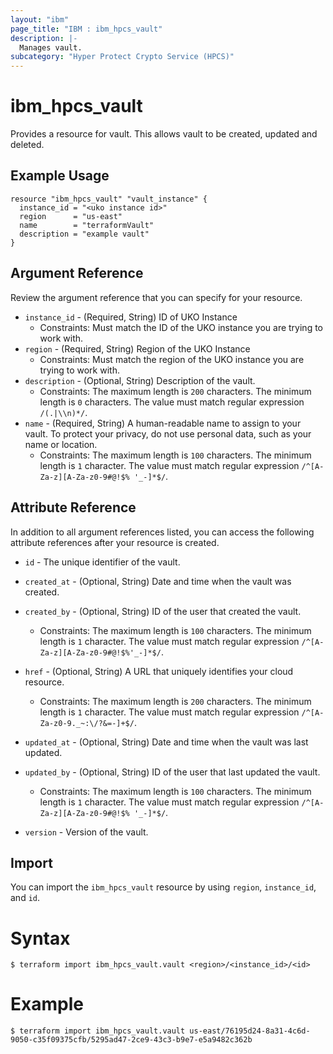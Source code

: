 ```yaml
---
layout: "ibm"
page_title: "IBM : ibm_hpcs_vault"
description: |-
  Manages vault.
subcategory: "Hyper Protect Crypto Service (HPCS)"
---
```


# ibm_hpcs_vault

Provides a resource for vault. This allows vault to be created, updated and deleted.

## Example Usage

```hcl
resource "ibm_hpcs_vault" "vault_instance" {
  instance_id = "<uko instance id>"
  region      = "us-east"
  name        = "terraformVault"
  description = "example vault"
}
```

## Argument Reference

Review the argument reference that you can specify for your resource.

* `instance_id` - (Required, String) ID of UKO Instance
  * Constraints: Must match the ID of the UKO instance you are trying to work with.
* `region` - (Required, String) Region of the UKO Instance
  * Constraints: Must match the region of the UKO instance you are trying to work with.
* `description` - (Optional, String) Description of the vault.
  * Constraints: The maximum length is `200` characters. The minimum length is `0` characters. The value must match regular expression `/(.|\\n)*/`.
* `name` - (Required, String) A human-readable name to assign to your vault. To protect your privacy, do not use personal data, such as your name or location.
  * Constraints: The maximum length is `100` characters. The minimum length is `1` character. The value must match regular expression `/^[A-Za-z][A-Za-z0-9#@!$% '_-]*$/`.

## Attribute Reference

In addition to all argument references listed, you can access the following attribute references after your resource is created.

* `id` - The unique identifier of the vault.
* `created_at` - (Optional, String) Date and time when the vault was created.
* `created_by` - (Optional, String) ID of the user that created the vault.
  * Constraints: The maximum length is `100` characters. The minimum length is `1` character. The value must match regular expression `/^[A-Za-z][A-Za-z0-9#@!$%'_-]*$/`.
* `href` - (Optional, String) A URL that uniquely identifies your cloud resource.
  * Constraints: The maximum length is `200` characters. The minimum length is `1` character. The value must match regular expression `/^[A-Za-z0-9._~:\/?&=-]+$/`.
* `updated_at` - (Optional, String) Date and time when the vault was last updated.
* `updated_by` - (Optional, String) ID of the user that last updated the vault.
  * Constraints: The maximum length is `100` characters. The minimum length is `1` character. The value must match regular expression `/^[A-Za-z][A-Za-z0-9#@!$% '_-]*$/`.

* `version` - Version of the vault.

## Import

You can import the `ibm_hpcs_vault` resource by using `region`, `instance_id`, and `id`.

# Syntax
```
$ terraform import ibm_hpcs_vault.vault <region>/<instance_id>/<id>
```

# Example
```
$ terraform import ibm_hpcs_vault.vault us-east/76195d24-8a31-4c6d-9050-c35f09375cfb/5295ad47-2ce9-43c3-b9e7-e5a9482c362b
```
